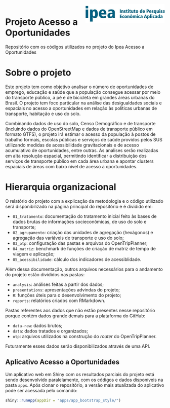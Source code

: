 
<img align="right" src="figure/ipea.jpg" alt="ipea" width="250">

# Projeto Acesso a Oportunidades

Repositório com os códigos utilizados no projeto do Ipea Acesso a
Oportunidades

# Sobre o projeto

Este projeto tem como objetivo analisar o número de oportunidades de
emprego, educação e saúde que a população consegue acessar por meio do
transporte público, a pé e de bicicleta em grandes áreas urbanas do
Brasil. O projeto tem foco particular na análise das desigualdades
sociais e espaciais no acesso a oportunidades em relação às políticas
urbanas de transporte, habitação e uso do solo.

Combinando dados de uso do solo, Censo Demográfico e de transporte
(incluindo dados do OpenStreetMap e dados de transporte público em
formato GTFS), o projeto irá estimar o acesso da população à postos de
trabalho formais, escolas públicas e serviços de saúde providos pelos
SUS utilizando medidas de acessibilidade gravitacionais e de acesso
acumulativo de oportunidades, entre outras. As analises serão realizadas
em alta resolução espacial, permitindo identificar a distribuição dos
serviços de transporte público em cada área urbana e apontar clusters
espaciais de áreas com baixo nível de acesso a oportunidades.

# Hierarquia organizacional

O relatório do projeto com a explicação da metodologia e o código
utilizado será disponibilizado na página principal do repositório e é
dividido em:

  - `01_tratamento`: documentação do tratamento inicial feito às bases
    de dados brutas de informações socieconômicas, de uso do solo e
    transporte;
  - `02_agrupamento`: criação das unidades de agregação (hexágonos) e
    agregação das variáveis de transporte e uso do solo;
  - `03_otp`: configuração das pastas e arquivos do OpenTripPlanner;
  - `04_matriz`: benchmark de funções de criação de matriz de tempo de
    viagem e aplicação;
  - `05_acessibilidade`: cálculo dos indicadores de acessiblidade.

Além dessa documentação, outros arquivos necessários para o andamento do
projeto estão divididos nas pastas:

  - `analysis`: análises feitas a partir dos dados;
  - `presentations`: apresentações advindas do projeto;
  - `R`: funções úteis para o desenvolvimento do projeto;
  - `reports`: relatórios criados com RMarkdown.

Pastas referentes aos dados que não estão presentes nesse repositório
porque contém dados grande demais para a plataforma do GitHub:

  - `data-raw`: dados brutos;
  - `data`: dados tratados e organizados;
  - `otp`: arquivos utilizados na construção do *router* do
    OpenTripPlanner.

Futuramente esses dados serão disponibilizados através de uma API.

## Aplicativo Acesso a Oportunidades

Um aplicativo web em Shiny com os resultados parciais do projeto está
sendo desenvolvido paralelamente, com os códigos e dados disponíveis na
pasta `apps`. Após clonar o repositório, a versão mais atualizada do
aplicativo pode ser acessada pelo comando:

``` r
shiny::runApp(appDir = "apps/app_bootstrap_style/")
```

<!-- ```{r, eval = TRUE, echo = FALSE} -->

<!-- include_graphics("figure/gif_app.gif") -->

<!-- ``` -->

